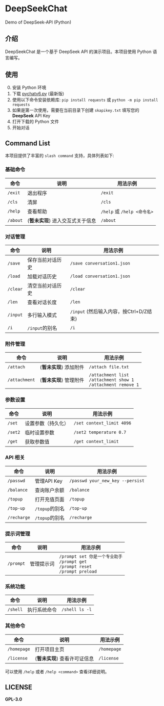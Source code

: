 # DeepSeekChat

Demo of DeepSeek-API (Python)

## 介绍

DeepSeekChat 是一个基于 DeepSeek API 的演示项目。本项目使用 Python 语言编写。

## 使用

0. 安装 Python 环境
1. 下载 [pychatv6.py](./pychatv6.py) (最新版)
2. 使用以下命令安装依赖库: `pip install requests` 或 `python -m pip install requests`
3. 如果是第一次使用，需要在当前目录下创建 `skapikey.txt` 填写您的 **DeepSeek** API Key
4. 打开下载的 Python 文件
5. 开始对话

## Command List

本项目提供了丰富的 `slash command` 支持，具体列表如下:

### 基础命令
| 命令 | 说明 | 用法示例 |
|------|------|----------|
| `/exit` | 退出程序 | `/exit` |
| `/cls` | 清屏 | `/cls` |
| `/help` | 查看帮助 | `/help` 或 `/help <命令名>` |
| `/about` | (**暂未实现**) 进入交互式关于信息 | `/about` |

### 对话管理
| 命令 | 说明 | 用法示例 |
|------|------|----------|
| `/save` | 保存当前对话历史 | `/save conversation1.json` |
| `/load` | 加载对话历史 | `/load conversation1.json` |
| `/clear` | 清空当前对话历史 | `/clear` |
| `/len` | 查看对话长度 | `/len` |
| `/input` | 多行输入模式 | `/input` (然后输入内容，按Ctrl+D/Z结束) |
| `/i` | `/input`的别名 | `/i` |

### 附件管理
| 命令 | 说明 | 用法示例 |
|------|------|----------|
| `/attach` | (**暂未实现**) 添加附件 | `/attach file.txt` |
| `/attachment` | (**暂未实现**) 管理附件 | `/attachment list`<br>`/attachment show 1`<br>`/attachment remove 1` |

### 参数设置
| 命令 | 说明 | 用法示例 |
|------|------|----------|
| `/set` | 设置参数（持久化） | `/set context_limit 4096` |
| `/set2` | 临时设置参数 | `/set2 temperature 0.7` |
| `/get` | 获取参数值 | `/get context_limit` |

### API 相关
| 命令 | 说明 | 用法示例 |
|------|------|----------|
| `/passwd` | 管理API Key | `/passwd your_new_key --persist` |
| `/balance` | 查询账户余额 | `/balance` |
| `/topup` | 打开充值页面 | `/topup` |
| `/top-up` | `/topup`的别名 | `/top-up` |
| `/recharge` | `/topup`的别名 | `/recharge` |

### 提示词管理
| 命令 | 说明 | 用法示例 |
|------|------|----------|
| `/prompt` | 管理提示词 | `/prompt set 你是一个专业助手`<br>`/prompt get`<br>`/prompt reset`<br>`/prompt preload` |

### 系统功能
| 命令 | 说明 | 用法示例 |
|------|------|----------|
| `/shell` | 执行系统命令 | `/shell ls -l` |

### 其他命令
| 命令 | 说明 | 用法示例 |
|------|------|----------|
| `/homepage` | 打开项目主页 | `/homepage` |
| `/license` | (**暂未实现**) 查看许可证信息 | `/license` |

可以使用 `/help` 或者 `/help <command>` 查看详细说明。

## LICENSE

**GPL-3.0**
